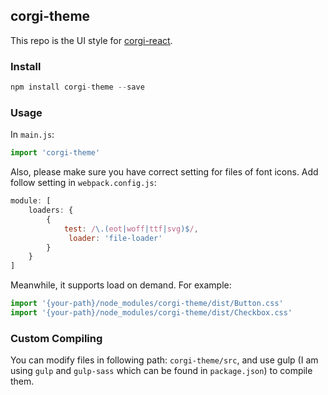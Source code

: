 ## corgi-theme

This repo is the UI style for [corgi-react](https://github.com/HenryYong/corgi-react).



### Install

```javascript
npm install corgi-theme --save
```



### Usage

In `main.js`:

```javascript
import 'corgi-theme'
```

Also, please make sure you have correct setting for files of font icons. Add follow setting in `webpack.config.js`:

```javascript
module: [
    loaders: {
    	{
  			test: /\.(eot|woff|ttf|svg)$/,
             loader: 'file-loader'
        }
  	}
]
```



Meanwhile, it supports load on demand. For example:

```javascript
import '{your-path}/node_modules/corgi-theme/dist/Button.css'
import '{your-path}/node_modules/corgi-theme/dist/Checkbox.css'
```



### Custom Compiling

You can modify files in following path: `corgi-theme/src`, and use gulp (I am using `gulp` and `gulp-sass` which can be found in `package.json`) to compile them.